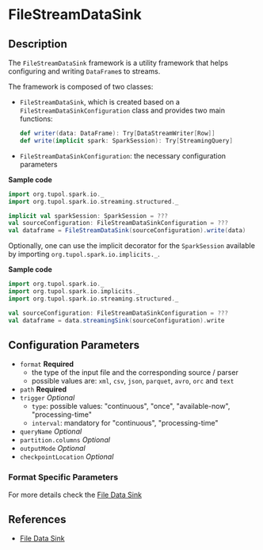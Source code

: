 # FileStreamDataSink


## Description

The `FileStreamDataSink` framework is a utility framework that helps configuring and writing `DataFrame`s to streams.

The framework is composed of two classes:
- `FileStreamDataSink`, which is created based on a `FileStreamDataSinkConfiguration` class and provides two main functions:
    ```scala
    def writer(data: DataFrame): Try[DataStreamWriter[Row]]
    def write(implicit spark: SparkSession): Try[StreamingQuery]
    ```
- `FileStreamDataSinkConfiguration`: the necessary configuration parameters

**Sample code**
```scala
import org.tupol.spark.io._
import org.tupol.spark.io.streaming.structured._

implicit val sparkSession: SparkSession = ???
val sourceConfiguration: FileStreamDataSinkConfiguration = ???
val dataframe = FileStreamDataSink(sourceConfiguration).write(data)
```

Optionally, one can use the implicit decorator for the `SparkSession` available by importing `org.tupol.spark.io.implicits._`.

**Sample code**
```scala
import org.tupol.spark.io._
import org.tupol.spark.io.implicits._
import org.tupol.spark.io.streaming.structured._

val sourceConfiguration: FileStreamDataSinkConfiguration = ???
val dataframe = data.streamingSink(sourceConfiguration).write
```


## Configuration Parameters

- `format` **Required**
  - the type of the input file and the corresponding source / parser
  - possible values are:  `xml`, `csv`, `json`, `parquet`, `avro`, `orc` and `text`
- `path` **Required**
- `trigger` *Optional*
   - `type`: possible values: "continuous", "once", "available-now", "processing-time"
   - `interval`: mandatory for "continuous", "processing-time" 
- `queryName` *Optional*
- `partition.columns` *Optional*
- `outputMode` *Optional*
- `checkpointLocation` *Optional*
  
### Format Specific Parameters

For more details check the [File Data Sink](file-data-sink.md#configuration-parameters)


## References

- [File Data Sink](file-data-sink.md#configuration-parameters)
